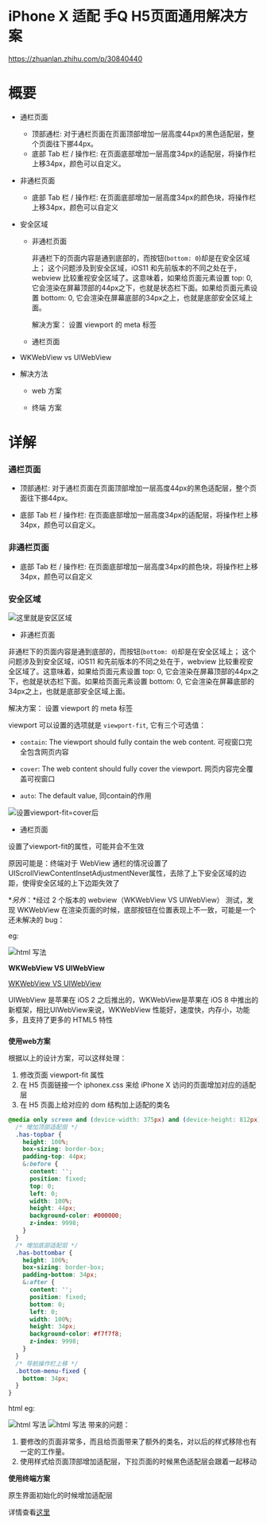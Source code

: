 
iPhone X 适配 手Q H5页面通用解决方案
======

https://zhuanlan.zhihu.com/p/30840440


# 概要

- 通栏页面

  - 顶部通栏: 对于通栏页面在页面顶部增加一层高度44px的黑色适配层，整个页面往下挪44px。
  - 底部 Tab 栏 / 操作栏: 在页面底部增加一层高度34px的适配层，将操作栏上移34px，颜色可以自定义。

- 非通栏页面

  - 底部 Tab 栏 / 操作栏: 在页面底部增加一层高度34px的颜色块，将操作栏上移34px，颜色可以自定义

- 安全区域

  - 非通栏页面

    非通栏下的页面内容是通到底部的，而按钮(`bottom: 0`)却是在安全区域上；
    这个问题涉及到安全区域，iOS11 和先前版本的不同之处在于，webview 比较重视安全区域了。这意味着，如果给页面元素设置 top: 0, 它会渲染在屏幕顶部的44px之下，也就是状态栏下面。如果给页面元素设置 bottom: 0, 它会渲染在屏幕底部的34px之上，也就是底部安全区域上面。

    解决方案： 设置 viewport 的 meta 标签

  - 通栏页面

- WKWebView vs UIWebView

- 解决方法

  - web 方案

  - 终端 方案


# 详解

### 通栏页面

- 顶部通栏: 对于通栏页面在页面顶部增加一层高度44px的黑色适配层，整个页面往下挪44px。

- 底部 Tab 栏 / 操作栏: 在页面底部增加一层高度34px的适配层，将操作栏上移34px，颜色可以自定义。

### 非通栏页面

- 底部 Tab 栏 / 操作栏: 在页面底部增加一层高度34px的颜色块，将操作栏上移34px，颜色可以自定义

### 安全区域

![这里就是安区区域](../img/安区区域.jpg)

- 非通栏页面

非通栏下的页面内容是通到底部的，而按钮(`bottom: 0`)却是在安全区域上；
这个问题涉及到安全区域，iOS11 和先前版本的不同之处在于，webview 比较重视安全区域了。这意味着，如果给页面元素设置 top: 0, 它会渲染在屏幕顶部的44px之下，也就是状态栏下面。如果给页面元素设置 bottom: 0, 它会渲染在屏幕底部的34px之上，也就是底部安全区域上面。

解决方案： 设置 viewport 的 meta 标签

viewport 可以设置的选项就是 `viewport-fit`, 它有三个可选值：

  - `contain`: The viewport should fully contain the web content. 可视窗口完全包含网页内容

  - `cover`: The web content should fully cover the viewport. 网页内容完全覆盖可视窗口

  - `auto`: The default value, 同contain的作用

![设置viewport-fit=cover后](../img/viewport-fit.jpg)

- 通栏页面

设置了viewport-fit的属性，可能并会不生效

原因可能是：终端对于 WebView 通栏的情况设置了UIScrollViewContentInsetAdjustmentNever属性，去除了上下安全区域的边距，使得安全区域的上下边距失效了


**另外*：*经过 2 个版本的 webview（WKWebView VS UIWebView） 测试，发现 WKWebView 在渲染页面的时候，底部按钮在位置表现上不一致，可能是一个还未解决的 bug：

eg:


![html 写法](../img/WKWebView底部按钮渲染不一致.jpg)

**WKWebView VS UIWebView**

[WKWebView VS UIWebView](https://www.jianshu.com/p/49f89c4510c1)

UIWebView 是苹果在 iOS 2 之后推出的，WKWebView是苹果在 iOS 8 中推出的新框架，相比UIWebView来说，WKWebView 性能好，速度快，内存小，功能多，且支持了更多的 HTML5 特性


### 

**使用web方案**

根据以上的设计方案，可以这样处理：

1. 修改页面 viewport-fit 属性
2. 在 H5 页面链接一个 iphonex.css 来给 iPhone X 访问的页面增加对应的适配层
3. 在 H5 页面上给对应的 dom 结构加上适配的类名

``` css
@media only screen and (device-width: 375px) and (device-height: 812px) and (-webkit-device-pixel-ratio: 3) {
  /* 增加顶部适配层 */
  .has-topbar {
    height: 100%;
    box-sizing: border-box;
    padding-top: 44px;
    &:before {
      content: '';
      position: fixed;
      top: 0;
      left: 0;
      width: 100%;
      height: 44px;
      background-color: #000000;
      z-index: 9998;
    }
  }
  /* 增加底部适配层 */
  .has-bottombar {
    height: 100%;
    box-sizing: border-box;
    padding-bottom: 34px;
    &:after {
      content: '';
      position: fixed;
      bottom: 0;
      left: 0;
      width: 100%;
      height: 34px;
      background-color: #f7f7f8;
      z-index: 9998;
    }
  }
  /* 导航操作栏上移 */
  .bottom-menu-fixed {
    bottom: 34px;
  }
}
```
html eg:

![html 写法](../img/web方案_html_01.jpg)
![html 写法](../img/web方案_html_02.jpg)
带来的问题：

1. 要修改的页面非常多，而且给页面带来了额外的类名，对以后的样式移除也有一定的工作量。
2. 使用样式给页面顶部增加适配层，下拉页面的时候黑色适配层会跟着一起移动

**使用终端方案**

原生界面初始化的时候增加适配层

详情查看[这里](https://zhuanlan.zhihu.com/p/30840440)

